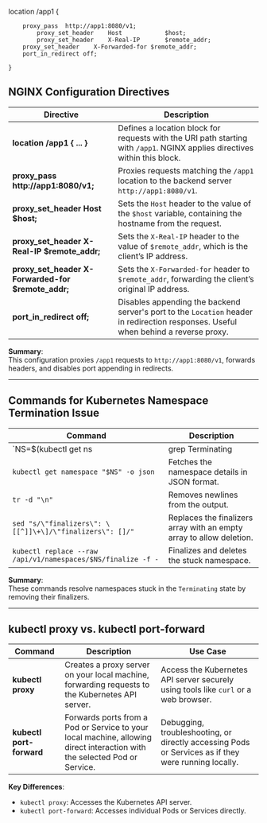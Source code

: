  location /app1 {
           
	    proxy_pass  http://app1:8080/v1;
            proxy_set_header	Host        	$host;
       	    proxy_set_header	X-Real-IP   	$remote_addr;
	    proxy_set_header	X-Forwarded-for $remote_addr;
	    port_in_redirect off;
       
	}



 
   



 
## NGINX Configuration Directives

| **Directive**                             | **Description**                                                                                  |
|-------------------------------------------|--------------------------------------------------------------------------------------------------|
| **location /app1 { ... }**                | Defines a location block for requests with the URI path starting with `/app1`. NGINX applies directives within this block. |
| **proxy_pass http://app1:8080/v1;**       | Proxies requests matching the `/app1` location to the backend server `http://app1:8080/v1`.      |
| **proxy_set_header Host $host;**          | Sets the `Host` header to the value of the `$host` variable, containing the hostname from the request. |
| **proxy_set_header X-Real-IP $remote_addr;** | Sets the `X-Real-IP` header to the value of `$remote_addr`, which is the client’s IP address.    |
| **proxy_set_header X-Forwarded-for $remote_addr;** | Sets the `X-Forwarded-for` header to `$remote_addr`, forwarding the client’s original IP address. |
| **port_in_redirect off;**                 | Disables appending the backend server's port to the `Location` header in redirection responses. Useful when behind a reverse proxy. |

**Summary**:  
This configuration proxies `/app1` requests to `http://app1:8080/v1`, forwards headers, and disables port appending in redirects.

---

## Commands for Kubernetes Namespace Termination Issue

| **Command** | **Description** |
|-------------|-----------------|
| `NS=$(kubectl get ns | grep Terminating | awk 'NR==1 {print $1}')` | Retrieves the first namespace stuck in the `Terminating` state. |
| `kubectl get namespace "$NS" -o json` | Fetches the namespace details in JSON format. |
| `tr -d "\n"` | Removes newlines from the output. |
| `sed "s/\"finalizers\": \[[^]]\+\]/\"finalizers\": []/"` | Replaces the finalizers array with an empty array to allow deletion. |
| `kubectl replace --raw /api/v1/namespaces/$NS/finalize -f -` | Finalizes and deletes the stuck namespace. |

**Summary**:  
These commands resolve namespaces stuck in the `Terminating` state by removing their finalizers.

---

## kubectl proxy vs. kubectl port-forward

| **Command**         | **Description**                                                                                                   | **Use Case**                                                                                      |
|----------------------|-------------------------------------------------------------------------------------------------------------------|---------------------------------------------------------------------------------------------------|
| **kubectl proxy**    | Creates a proxy server on your local machine, forwarding requests to the Kubernetes API server.                  | Access the Kubernetes API server securely using tools like `curl` or a web browser.              |
| **kubectl port-forward** | Forwards ports from a Pod or Service to your local machine, allowing direct interaction with the selected Pod or Service. | Debugging, troubleshooting, or directly accessing Pods or Services as if they were running locally. |

**Key Differences**:  
- `kubectl proxy`: Accesses the Kubernetes API server.  
- `kubectl port-forward`: Accesses individual Pods or Services directly.
